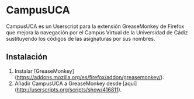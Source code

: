 CampusUCA
=========

CampusUCA es un Userscript para la extensión GreaseMonkey de Firefox que mejora la navegación por el Campus Virtual de la Universidad de Cádiz sustituyendo los códigos de las asignaturas por sus nombres.

Instalación
----------
1) Instalar [GreaseMonkey] (https://addons.mozilla.org/es/firefox/addon/greasemonkey/).
2) Añadir CampusUCA a GreaseMonkey desde [aquí] (http://userscripts.org/scripts/show/416811).
